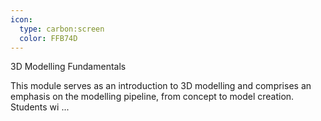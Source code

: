 ```yaml
---
icon:
  type: carbon:screen
  color: FFB74D
---
```

3D Modelling Fundamentals

This module serves as an introduction to 3D modelling and comprises an emphasis on the modelling pipeline, from concept to model creation. Students wi ... 
